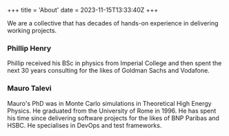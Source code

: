 +++
title = 'About'
date = 2023-11-15T13:33:40Z
+++

We are a collective that has decades of hands-on experience in delivering working projects.


### Phillip Henry
Phillip received his BSc in physics from Imperial College and then spent the next 30 years consulting for the likes of Goldman Sachs and Vodafone.


### Mauro Talevi
Mauro's PhD was in Monte Carlo simulations in Theoretical High Energy Physics. He graduated from the University of Rome in 1996.
He has spent his time since delivering software projects for the likes of BNP Paribas and HSBC.
He specialises in DevOps and test frameworks.
